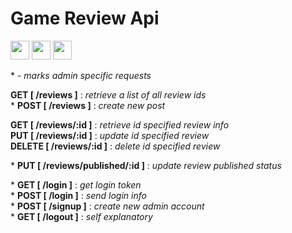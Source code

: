 # Game Review Api 

<p>
  <img src="https://img.shields.io/badge/JavaScript-3C005A?style=for-the-badge&logo=javascript&logoColor=white" height=30>
  <img src="https://img.shields.io/badge/Node.js-3C005A?style=for-the-badge&logo=nodedotjs&logoColor=white" height=30>
  <img src="https://img.shields.io/badge/Express.js-3C005A?style=for-the-badge&logo=express&logoColor=white" height=30>
</p>

\* - <i>marks admin specific requests</i>

<strong>GET [ /reviews ]</strong> : <i>retrieve a list of all review ids</i>  
\* <strong>POST [ /reviews ]</strong> : <i>create new post</i>  

<strong>GET [ /reviews/:id ]</strong> : <i>retrieve id specified review info</i>  
<strong>PUT [ /reviews/:id ]</strong> : <i>update id specified review</i>  
<strong>DELETE [ /reviews/:id ]</strong> : <i>delete id specified review</i>  

\* <strong>PUT [ /reviews/published/:id ]</strong> : <i>update review published status</i>  

\* <strong>GET [ /login ]</strong> : <i>get login token</i>  
\* <strong>POST [ /login ]</strong> : <i>send login info</i>  
\* <strong>POST [ /signup ]</strong> : <i>create new admin account</i>  
\* <strong>GET [ /logout ]</strong> : <i>self explanatory</i>
